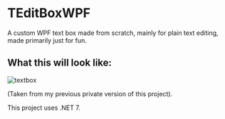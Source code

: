 # TEditBoxWPF
A custom WPF text box made from scratch, mainly for plain text editing, made primarily just for fun.

## What this will look like:
![textbox](https://user-images.githubusercontent.com/87785573/204161304-8a9ef626-ba97-4960-92cc-a2f65a26ca42.PNG)

(Taken from my previous private version of this project).

This project uses .NET 7.
